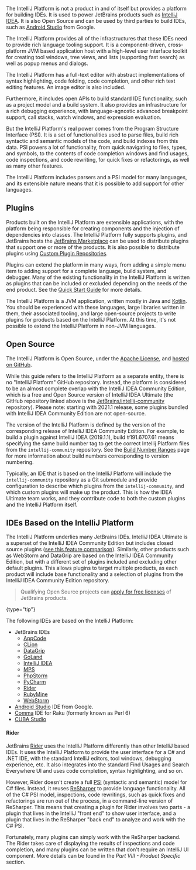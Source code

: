 [//]: # (title: The IntelliJ Platform)

<!-- Copyright 2000-2022 JetBrains s.r.o. and other contributors. Use of this source code is governed by the Apache 2.0 license that can be found in the LICENSE file. -->

The IntelliJ Platform is not a product in and of itself but provides a platform for building IDEs.
It is used to power JetBrains products such as [IntelliJ IDEA](https://www.jetbrains.com/idea/).
It is also Open Source and can be used by third parties to build IDEs, such as [Android Studio](https://developer.android.com/studio/index.html) from Google.

The IntelliJ Platform provides all of the infrastructures that these IDEs need to provide rich language tooling support.
It is a component-driven, cross-platform JVM based application host with a high-level user interface toolkit for creating tool windows, tree views, and lists (supporting fast search) as well as popup menus and dialogs.

The IntelliJ Platform has a full-text editor with abstract implementations of syntax highlighting, code folding, code completion, and other rich text editing features.
An image editor is also included.

Furthermore, it includes open APIs to build standard IDE functionality, such as a project model and a build system.
It also provides an infrastructure for a rich debugging experience, with language-agnostic advanced breakpoint support, call stacks, watch windows, and expression evaluation.

But the IntelliJ Platform's real power comes from the Program Structure Interface (PSI).
It is a set of functionalities used to parse files, build rich syntactic and semantic models of the code, and build indexes from this data.
PSI powers a lot of functionality, from quick navigating to files, types, and symbols, to the contents of code completion windows and find usages, code inspections, and code rewriting, for quick fixes or refactorings, as well as many other features.

The IntelliJ Platform includes parsers and a PSI model for many languages, and its extensible nature means that it is possible to add support for other languages.

## Plugins

Products built on the IntelliJ Platform are extensible applications, with the platform being responsible for creating components and the injection of dependencies into classes.
The IntelliJ Platform fully supports plugins, and JetBrains hosts the [JetBrains Marketplace](https://plugins.jetbrains.com) can be used to distribute plugins that support one or more of the products.
It is also possible to distribute plugins using [Custom Plugin Repositories](update_plugins_format.md).

Plugins can extend the platform in many ways, from adding a simple menu item to adding support for a complete language, build system, and debugger.
Many of the existing functionality in the IntelliJ Platform is written as plugins that can be included or excluded depending on the needs of the end product.
See the [Quick Start Guide](basics.md) for more details.

The IntelliJ Platform is a JVM application, written mostly in Java and [Kotlin](https://kotlinlang.org).
You should be experienced with these languages, large libraries written in them, their associated tooling, and large open-source projects to write plugins for products based on the IntelliJ Platform.
At this time, it's not possible to extend the IntelliJ Platform in non-JVM languages.

## Open Source

The IntelliJ Platform is Open Source, under the [Apache License](upsource:///LICENSE.txt), and [hosted on GitHub](https://github.com/JetBrains/intellij-community).

While this guide refers to the IntelliJ Platform as a separate entity, there is no "IntelliJ Platform" GitHub repository.
Instead, the platform is considered to be an almost complete overlap with the IntelliJ IDEA Community Edition, which is a free and Open Source version of IntelliJ IDEA Ultimate (the GitHub repository linked above is the [JetBrains/intellij-community](https://github.com/JetBrains/intellij-community) repository).
Please note: starting with 2021.1 release, some plugins bundled with IntelliJ IDEA Community Edition are not open-source.

The version of the IntelliJ Platform is defined by the version of the corresponding release of IntelliJ IDEA Community Edition.
For example, to build a plugin against IntelliJ IDEA (2019.1.1), build #191.6707.61 means specifying the same build number tag to get the correct Intellij Platform files from the `intellij-community` repository.
See the [Build Number Ranges](build_number_ranges.md) page for more information about build numbers corresponding to version numbering.

Typically, an IDE that is based on the IntelliJ Platform will include the `intellij-community` repository as a Git submodule and provide configuration to describe which plugins from the `intellij-community`, and which custom plugins will make up the product.
This is how the IDEA Ultimate team works, and they contribute code to both the custom plugins and the IntelliJ Platform itself.

## IDEs Based on the IntelliJ Platform
The IntelliJ Platform underlies many JetBrains IDEs.
IntelliJ IDEA Ultimate is a superset of the IntelliJ IDEA Community Edition but includes closed source plugins ([see this feature comparison](https://www.jetbrains.com/idea/features/editions_comparison_matrix.html)).
Similarly, other products such as WebStorm and DataGrip are based on the IntelliJ IDEA Community Edition, but with a different set of plugins included and excluding other default plugins.
This allows plugins to target multiple products, as each product will include base functionality and a selection of plugins from the IntelliJ IDEA Community Edition repository.

 >  Qualifying Open Source projects can [apply for free licenses](https://www.jetbrains.com/community/opensource/) of JetBrains products.
 >
 {type="tip"}

The following IDEs are based on the IntelliJ Platform:
* JetBrains IDEs
  * [AppCode](https://www.jetbrains.com/objc/)
  * [CLion](https://www.jetbrains.com/clion/)
  * [DataGrip](https://www.jetbrains.com/datagrip/)
  * [GoLand](https://www.jetbrains.com/go/)
  * [IntelliJ IDEA](https://www.jetbrains.com/idea/)
  * [MPS](https://www.jetbrains.com/mps/)
  * [PhpStorm](https://www.jetbrains.com/phpstorm/)
  * [PyCharm](https://www.jetbrains.com/pycharm/)
  * [Rider](#rider)
  * [RubyMine](https://www.jetbrains.com/ruby/)
  * [WebStorm](https://www.jetbrains.com/webstorm/)
* [Android Studio](https://developer.android.com/studio/index.html) IDE from Google.
* [Comma](https://commaide.com/) IDE for Raku (formerly known as Perl 6)
* [CUBA Studio](https://www.cuba-platform.com/)

#### Rider
JetBrains [Rider](https://www.jetbrains.com/rider/) uses the IntelliJ Platform differently than other IntelliJ based IDEs.
It uses the IntelliJ Platform to provide the user interface for a C# and .NET IDE, with the standard IntelliJ editors, tool windows, debugging experience, etc.
It also integrates into the standard Find Usages and Search Everywhere UI and uses code completion, syntax highlighting, and so on.

However, Rider doesn't create a full [PSI](psi.md) (syntactic and semantic) model for C# files.
Instead, it reuses [ReSharper](https://www.jetbrains.com/resharper/) to provide language functionality.
All of the C# PSI model, inspections, code rewritings, such as quick fixes and refactorings are run out of the process, in a command-line version of ReSharper.
This means that creating a plugin for Rider involves two parts - a plugin that lives in the IntelliJ "front end" to show user interface, and a plugin that lives in the ReSharper "back end" to analyze and work with the C# PSI.

Fortunately, many plugins can simply work with the ReSharper backend.
The Rider takes care of displaying the results of inspections and code completion, and many plugins can be written that don't require an IntelliJ UI component.
More details can be found in the *Part VIII - Product Specific* section.
